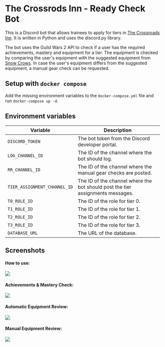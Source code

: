 # The Crossrods Inn - Ready Check Bot
This is a Discord bot that allows trainees to apply for tiers in [The Crossroads Inn](https://discord.gg/hdhDE3v). 
It is written in Python and uses the discord.py library.

The bot uses the Guild Wars 2 API to check if a user has the required achievements, mastery and equipment for a tier.
The equipment is checked by comparing the user's equipment with the suggested equipment from [Snow Crows](https://snowcrows.com/en/home).
In case the user's equipment differs from the suggested equipment, a manual gear check can be requested.

## Setup with `docker compose`
Add the missing environment variables to the `docker-compose.yml` file and run `docker-compose up -d`.

## Environment variables
| Variable | Description                                                                    |
|----------|--------------------------------------------------------------------------------|
| `DISCORD_TOKEN` | The bot token from the Discord developer portal.                               |
| `LOG_CHANNEL_ID` | The ID of the channel where the bot should log.                                |
| `RR_CHANNEL_ID` | The ID of the channel where the manual gear checks are posted.                 |
| `TIER_ASSIGNMENT_CHANNEL_ID` | The ID of the channel where the bot should post the tier assignments messages. |
| `T0_ROLE_ID` | The ID of the role for tier 0.                                                 |
| `T1_ROLE_ID` | The ID of the role for tier 1.                                                 |
| `T2_ROLE_ID` | The ID of the role for tier 2.                                                 |
| `T3_ROLE_ID` | The ID of the role for tier 3.                                                 |
| `DATABASE_URL` | The URL of the database.                                                       |


## Screenshots

#### How to use:
![](https://cdn.discordapp.com/attachments/855781086792253461/1100401026609184828/image.png)

#### Achievements & Mastery Check:
![](https://cdn.discordapp.com/attachments/855781086792253461/1100401948257157140/image.png)

#### Automatic Equipment Review:
![](https://cdn.discordapp.com/attachments/855781086792253461/1100403410278297660/image.png)

#### Manual Equipment Review:
![](https://cdn.discordapp.com/attachments/855781086792253461/1100400503273312337/Screenshot_2023-04-25_143719.png)